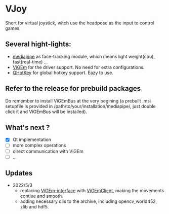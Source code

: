 # VJoy

Short for virtual joystick, witch use the headpose as the input to control games.

## Several hight-lights:
* [mediapipe](https://github.com/google/mediapipe) as face-tracking module, which means light weight(cpu), fast(real-time) ...
* [ViGEm](https://github.com/ViGEm/ViGEmBus) for the driver support. No need for extra configurations.
* [QHotKey](https://github.com/Skycoder42/QHotkey) for global hotkey support. Eazy to use.

## Refer to the release for prebuild packages
Do remember to install ViGEmBus at the very begining (a prebuilt .msi setupfile is provided in /path/to/your/installation/mediapipe/, just double click it and ViGEmBus will be installed).

## What's next ?
- [x] Qt implementation 
- [ ] more complex operations
- [ ] direct communication with ViGEm
- [ ] ...

## Updates
- 2022/5/3 
    - replacing [ViGEm-interface](https://github.com/henrikvik/vigem-interface) with [ViGEmClient](https://github.com/ViGEm/ViGEmClient), making the movements contiue and smooth.
    - adding necessary dlls to the archive, including opencv_world452, zlib and hdf5.